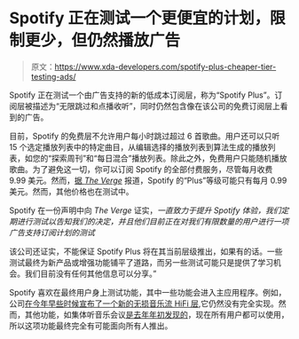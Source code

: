 # Spotify 正在测试一个更便宜的计划，限制更少，但仍然播放广告

> 原文：<https://www.xda-developers.com/spotify-plus-cheaper-tier-testing-ads/>

Spotify 正在测试一个由广告支持的新的低成本订阅层，称为“Spotify Plus”。订阅层被描述为“无限跳过和点播收听”，同时仍然包含像在该公司的免费订阅层上看到的广告。

目前，Spotify 的免费层不允许用户每小时跳过超过 6 首歌曲。用户还可以只听 15 个选定播放列表中的特定曲目，从编辑选择的播放列表到算法生成的播放列表，如您的“探索周刊”和“每日混合”播放列表。除此之外，免费用户只能随机播放歌曲。为了避免这一切，你可以订阅 Spotify 的全部付费服务，尽管每月收费 9.99 美元。然而，[据 *The Verge*](https://www.theverge.com/2021/8/3/22607203/spotify-plus-ad-supported-tier-unlimited-skips-on-demand-listening) 报道，Spotify 的“Plus”等级可能只有每月 0.99 美元。然而，其他价格也在测试中。

Spotify 在一份声明中向 *The Verge* 证实，*一直致力于提升 Spotify 体验，我们定期进行测试以告知我们的决定，*并且他们*目前正在对我们有限数量的用户进行一项广告支持订阅计划的测试*

该公司还证实，不能保证 Spotify Plus 将在其当前层级推出，如果有的话。一些测试最终为新产品或增强功能铺平了道路，而另一些测试可能只是提供了学习机会。我们目前没有任何其他信息可以分享。”

Spotify 喜欢在最终用户身上测试功能，其中一些功能会进入主应用程序。例如，公司[在今年早些时候宣布了一个新的无损音乐流 HiFi 层](https://www.xda-developers.com/spotify-hifi-lossless-music-streaming/),它仍然没有完全实现。然而，其他功能，如集体听音乐会议[是去年年初发现的](https://www.xda-developers.com/spotify-tests-social-listening-feature/)，现在所有用户都可以使用，所以这项功能最终完全有可能面向所有人推出。